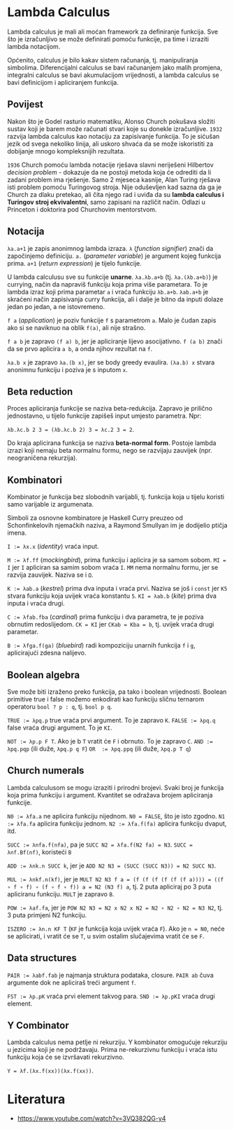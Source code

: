 # Lambda Calculus

Lambda calculus je mali ali moćan framework za definiranje funkcija. Sve što je izračunljivo se može definirati pomoću funkcije, pa time i izraziti lambda notacijom.

Općenito, calculus je bilo kakav sistem računanja, tj. manipuliranja simbolima. Diferencijalni calculus se bavi računanjem jako malih promjena, integralni calculus se bavi akumulacijom vrijednosti, a lambda calculus se bavi definicijom i apliciranjem funkcija.

## Povijest

Nakon što je Godel rasturio matematiku, Alonso Church pokušava složiti sustav koji je barem može računati stvari koje su donekle izračunljive. `1932` razvija lambda calculus kao notaciju za zapisivanje funkcija. To je sićušan jezik od svega nekoliko linija, ali uskoro shvaća da se može iskoristiti za dobijanje mnogo kompleksnijih rezultata.

`1936` Church pomoću lambda notacije rješava slavni neriješeni Hilbertov *decision problem* - dokazuje da ne postoji metoda koja će odrediti da li zadani problem ima rješenje. Samo 2 mjeseca kasnije, Alan Turing rješava isti problem pomoću Turingovog stroja. Nije oduševljen kad sazna da ga je Church za dlaku pretekao, ali čita njego rad i uviđa da su **lambda calculus i Turingov stroj ekvivalentni**, samo zapisani na različit način. Odlazi u Princeton i doktorira pod Churchovim mentorstvom.

## Notacija

`λa.a+1` je zapis anonimnog lambda izraza.
`λ` (*function signifier*) znači da započinjemo definiciju.
`a.` (*parameter variable*) je argument kojeg funkcija prima.
`a+1` (*return expression*) je tijelo funkcije.

U lambda calculusu sve su funkcije **unarne**.
`λa.λb.a+b` (tj. `λa.(λb.a+b)`) je currying, način da napraviš funkciju koja prima više parametara. To je lambda izraz koji prima parametar `a` i vraća funkciju `λb.a+b`.
`λab.a+b` je skraćeni način zapisivanja curry funkcija, ali i dalje je bitno da inputi dolaze jedan po jedan, a ne istovremeno.

`f a` (*application*) je poziv funkcije `f` s parametrom `a`. Malo je čudan zapis ako si se naviknuo na oblik `f(a)`, ali nije strašno.

`f a b` je zapravo `(f a) b`, jer je apliciranje lijevo asocijativno.
`f (a b)` znači da se prvo aplicira `a b`, a onda njihov rezultat na `f`.

`λa.b x` je zapravo `λa.(b x)`, jer se body greedy evaulira.
`(λa.b) x` stvara anonimnu funkciju i poziva je s inputom `x`.

## Beta reduction

Proces apliciranja funkcije se naziva beta-redukcija. Zapravo je prilično jednostavno, u tijelo funkcije zapišeš input umjesto parametra. Npr:

`λb.λc.b 2 3 = (λb.λc.b 2) 3 = λc.2 3 = 2`.

Do kraja aplicirana funkcija se naziva **beta-normal form**. Postoje lambda izrazi koji nemaju beta normalnu formu, nego se razvijaju zauvijek (npr. neograničena rekurzija).

## Kombinatori

Kombinator je funkcija bez slobodnih varijabli, tj. funkcija koja u tijelu koristi samo varijable iz argumenata.

Simboli za osnovne kombinatore je Haskell Curry preuzeo od Schonfinkelovih njemačkih naziva, a Raymond Smullyan im je dodijelio ptičja imena.

`I := λx.x` (*identity*) vraća input.

`M := λf.ff` (*mockingbird*), prima funkciju i aplicira je sa samom sobom.
`MI = I` jer `I` apliciran sa samim sobom vraća `I`.
`MM` nema normalnu formu, jer se razvija zauvijek. Naziva se i `Ω`.

`K := λab.a` (*kestrel*) prima dva inputa i vraća prvi. Naziva se još i `const` jer `K5` stvara funkciju koja uvijek vraća konstantu `5`.
`KI = λab.b` (*kite*) prima dva inputa i vraća drugi.

`C := λfab.fba` (*cardinal*) prima funkciju i dva parametra, te je poziva obrnutim redoslijedom.
`CK = KI` jer `CKab = Kba = b`, tj. uvijek vraća drugi parametar.

`B := λfga.f(ga)` (*bluebird*) radi kompoziciju unarnih funkcija `f` i `g`, aplicirajući zdesna nalijevo.

## Boolean algebra

Sve može biti izraženo preko funkcija, pa tako i boolean vrijednosti. Boolean primitive true i false možemo enkodirati kao funkciju sličnu ternarom operatoru `bool ? p : q`, tj. `bool p q`.

`TRUE := λpq.p` true vraća prvi argument. To je zapravo `K`.
`FALSE := λpq.q` false vraća drugi argument. To je `KI`.

`NOT := λp.p F T`. Ako je b `T` vratit će `F` i obrnuto. To je zapravo `C`.
`AND := λpq.pqp` (ili duže, `λpq.p q F`)
`OR  := λpq.ppq` (ili duže, `λpq.p T q`)

## Church numerals

Lambda calculusom se mogu izraziti i prirodni brojevi. Svaki broj je funkcija koja prima funkciju i argument. Kvantitet se odražava brojem apliciranja funkcije.

`N0 := λfa.a` ne aplicira funkciju nijednom. `N0 = FALSE`, što je isto zgodno.
`N1 := λfa.fa` aplicira funkciju jednom.
`N2 := λfa.f(fa)` aplicira funkciju dvaput, itd.

`SUCC := λnfa.f(nfa)`, pa je `SUCC N2 = λfa.f(N2 fa) = N3`.
`SUCC = λnf.Bf(nf)`, koristeći `B`

`ADD := λnk.n SUCC k`, jer je `ADD N2 N3 = (SUCC (SUCC N3)) = N2 SUCC N3`.

`MUL := λnkf.n(kf)`, jer je `MULT N2 N3 f a = (f (f (f (f (f (f a)))) = ((f ∘ f ∘ f) ∘ (f ∘ f ∘ f)) a = N2 (N3 f) a`, tj. 2 puta apliciraj po 3 puta apliciranu funkciju. `MULT` je zapravo `B`.

`POW := λaf.fa`, jer je `POW N2 N3 = N2 x N2 x N2 = N2 ∘ N2 ∘ N2 = N3 N2`, tj. 3 puta primjeni N2 funkciju.

`ISZERO := λn.n KF T` (`KF` je funkcija koja uvijek vraća `F`). Ako je `n = N0`, neće se aplicirati, i vratit će se `T`, u svim ostalim slučajevima vratit će se `F`.

## Data structures

`PAIR := λabf.fab` je najmanja struktura podataka, closure. `PAIR ab` čuva argumente dok ne apliciraš treći argument `f`.

`FST := λp.pK` vraća prvi element takvog para.
`SND := λp.pKI` vraća drugi element.

## Y Combinator

Lambda calculus nema petlje ni rekurziju. Y kombinator omogućuje rekurziju u jezicima koji je ne podržavaju. Prima ne-rekurzivnu funkciju i vraća istu funkciju koja će se izvršavati rekurzivno.

`Y = λf.(λx.f(xx))(λx.f(xx))`.

# Literatura

* https://www.youtube.com/watch?v=3VQ382QG-y4

